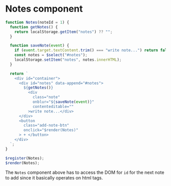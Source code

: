 # Notes component

```js
function Notes(noteId = 1) {
  function getNotes() {
    return localStorage.getItem("notes") ?? "";
  }

  function saveNote(event) {
    if (event.target.textContent.trim() === "write note...") return false;
    const notes = $select("#notes");
    localStorage.setItem("notes", notes.innerHTML);
  }

  return `
    <div id="container">
      <div id="notes" data-append="#notes">
        ${getNotes()}
          <div
            class="note"
            onblur="${saveNote(event)}"
            contenteditable=""
          >write note...</div>
      </div>
      <button
        class="add-note-btn"
        onclick="$render(Notes)"
      > + </button>
    </div>
  `;
}

$register(Notes);
$render(Notes);
```

The `Notes` component above has to access the DOM for `id` for the next note to add since it basically operates on html tags.
